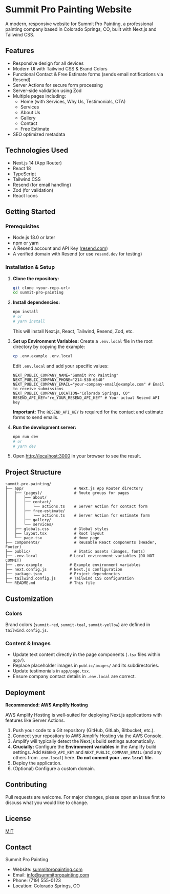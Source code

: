 # Summit Pro Painting Website

A modern, responsive website for Summit Pro Painting, a professional painting company based in Colorado Springs, CO, built with Next.js and Tailwind CSS.

## Features

- Responsive design for all devices
- Modern UI with Tailwind CSS & Brand Colors
- Functional Contact & Free Estimate forms (sends email notifications via Resend)
- Server Actions for secure form processing
- Server-side validation using Zod
- Multiple pages including:
  - Home (with Services, Why Us, Testimonials, CTA)
  - Services
  - About Us
  - Gallery
  - Contact
  - Free Estimate
- SEO optimized metadata

## Technologies Used

- Next.js 14 (App Router)
- React 18
- TypeScript
- Tailwind CSS
- Resend (for email handling)
- Zod (for validation)
- React Icons

## Getting Started

### Prerequisites

- Node.js 18.0 or later
- npm or yarn
- A Resend account and API Key ([resend.com](https://resend.com/))
- A verified domain with Resend (or use `resend.dev` for testing)

### Installation & Setup

1.  **Clone the repository:**
    ```bash
    git clone <your-repo-url>
    cd summit-pro-painting
    ```

2.  **Install dependencies:**
    ```bash
    npm install
    # or
    # yarn install
    ```
    This will install Next.js, React, Tailwind, Resend, Zod, etc.

3.  **Set up Environment Variables:**
    Create a `.env.local` file in the root directory by copying the example:
    ```bash
    cp .env.example .env.local
    ```
    Edit `.env.local` and add your specific values:
    ```env
    NEXT_PUBLIC_COMPANY_NAME="Summit Pro Painting"
    NEXT_PUBLIC_COMPANY_PHONE="214-930-6540"
    NEXT_PUBLIC_COMPANY_EMAIL="your-company-email@example.com" # Email to receive submissions
    NEXT_PUBLIC_COMPANY_LOCATION="Colorado Springs, CO"
    RESEND_API_KEY="re_YOUR_RESEND_API_KEY" # Your actual Resend API key
    ```
    **Important:** The `RESEND_API_KEY` is required for the contact and estimate forms to send emails.

4.  **Run the development server:**
    ```bash
    npm run dev
    # or
    # yarn dev
    ```

5.  Open [http://localhost:3000](http://localhost:3000) in your browser to see the result.

## Project Structure

```
summit-pro-painting/
├── app/                      # Next.js App Router directory
│   ├── (pages)/              # Route groups for pages
│   │   ├── about/
│   │   ├── contact/
│   │   │   └── actions.ts    # Server Action for contact form
│   │   ├── free-estimate/
│   │   │   └── actions.ts    # Server Action for estimate form
│   │   ├── gallery/
│   │   └── services/
│   ├── globals.css           # Global styles
│   ├── layout.tsx            # Root layout
│   └── page.tsx              # Home page
├── components/               # Reusable React components (Header, Footer)
├── public/                   # Static assets (images, fonts)
├── .env.local              # Local environment variables (DO NOT COMMIT)
├── .env.example            # Example environment variables
├── next.config.js          # Next.js configuration
├── package.json            # Project dependencies
├── tailwind.config.js      # Tailwind CSS configuration
└── README.md               # This file
```

## Customization

### Colors

Brand colors (`summit-red`, `summit-teal`, `summit-yellow`) are defined in `tailwind.config.js`.

### Content & Images

- Update text content directly in the page components (`.tsx` files within `app/`).
- Replace placeholder images in `public/images/` and its subdirectories.
- Update testimonials in `app/page.tsx`.
- Ensure company contact details in `.env.local` are correct.

## Deployment

**Recommended: AWS Amplify Hosting**

AWS Amplify Hosting is well-suited for deploying Next.js applications with features like Server Actions.

1.  Push your code to a Git repository (GitHub, GitLab, Bitbucket, etc.).
2.  Connect your repository to AWS Amplify Hosting via the AWS Console.
3.  Amplify will typically detect the Next.js build settings automatically.
4.  **Crucially:** Configure the **Environment variables** in the Amplify build settings. Add `RESEND_API_KEY` and `NEXT_PUBLIC_COMPANY_EMAIL` (and any others from `.env.local`) here. **Do not commit your `.env.local` file.**
5.  Deploy the application.
6.  (Optional) Configure a custom domain.

## Contributing

Pull requests are welcome. For major changes, please open an issue first to discuss what you would like to change.

## License

[MIT](https://choosealicense.com/licenses/mit/)

## Contact

Summit Pro Painting
- Website: [summitpropainting.com](https://summitpropainting.com)
- Email: info@summitpropainting.com
- Phone: (719) 555-0123
- Location: Colorado Springs, CO 